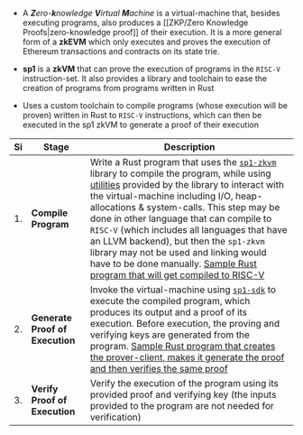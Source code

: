 
- A _**Z**ero-**k**nowledge **V**irtual **M**achine_ is a virtual-machine that, besides executing programs, also produces a [[ZKP/Zero Knowledge Proofs|zero-knowledge proof]] of their execution. It is a more general form of a **zkEVM** which only executes and proves the execution of Ethereum transactions and contracts on its state trie.

- **sp1** is a **zkVM** that can prove the execution of programs in the `RISC-V` instruction-set. It also provides a library and toolchain to ease the creation of programs from programs written in Rust
- Uses a custom toolchain to compile programs (whose execution will be proven) written in Rust to `RISC-V` instructions, which can then be executed in the sp1 zkVM to generate a proof of their execution

| **Si** | **Stage**                       | **Description** |
| ------ | ------------------------------- | --------------- |
| 1.     | **Compile Program**             | Write a Rust program that uses the [`sp1-zkvm`](https://docs.rs/sp1-zkvm/latest/sp1_zkvm/) library to compile the program, while using [utilities](https://docs.rs/sp1-zkvm/latest/sp1_zkvm/#modules) provided by the library to interact with the virtual-machine including I/O, heap-allocations & system-calls. This step may be done in other language that can compile to `RISC-V` (which includes all languages that have an LLVM backend), but then the `sp1-zkvm` library may not be used and linking would have to be done manually. [Sample Rust program that will get compiled to RISC-V](https://github.com/succinctlabs/sp1-project-template/blob/main/program/src/main.rs) |
| 2.     | **Generate Proof of Execution** | Invoke the virtual-machine using [`sp1-sdk`](https://docs.rs/sp1-sdk/latest/sp1_sdk/) to execute the compiled program, which produces its output and a proof of its execution. Before execution, the proving and verifying keys are generated from the program. [Sample Rust program that creates the prover-client, makes it generate the proof and then verifies the same proof](https://github.com/succinctlabs/sp1-project-template/blob/main/script/src/bin/main.rs) |
| 3.     | **Verify Proof of Execution**   | Verify the execution of the program using its provided proof and verifying key (the inputs provided to the program are not needed for verification) |
